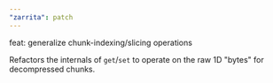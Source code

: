```yaml
---
"zarrita": patch
---
```


feat: generalize chunk-indexing/slicing operations

Refactors the internals of `get`/`set` to operate on the raw 1D "bytes" for decompressed chunks.
